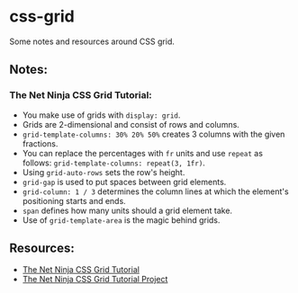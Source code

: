 # css-grid
Some notes and resources around CSS grid.

## Notes:

### The Net Ninja CSS Grid Tutorial:
- You make use of grids with `display: grid`.
- Grids are 2-dimensional and consist of rows and columns.
- `grid-template-columns: 30% 20% 50%` creates 3 columns with the given fractions. 
- You can replace the percentages with `fr` units and use `repeat` as follows: `grid-template-columns: repeat(3, 1fr)`.
- Using `grid-auto-rows` sets the row's height.
- `grid-gap` is used to put spaces between grid elements.
- `grid-column: 1 / 3` determines the column lines at which the element's positioning starts and ends.
- `span` defines how many units should a grid element take.
- Use of `grid-template-area` is the magic behind grids.

## Resources:
- [The Net Ninja CSS Grid Tutorial](https://www.youtube.com/playlist?list=PL4cUxeGkcC9itC4TxYMzFCfveyutyPOCY)
- [The Net Ninja CSS Grid Tutorial Project](https://github.com/iamshaunjp/css-grid-playlist)